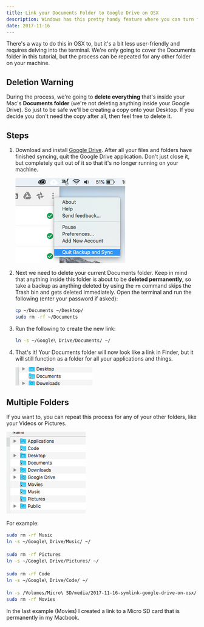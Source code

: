 ```yaml
---
title: Link your Documents Folder to Google Drive on OSX
description: Windows has this pretty handy feature where you can turn folders into links to other directories. For example, instead of your Documents folder existing in C:/Users/Me/Documents you could have it point to C:/Users/Me/Google Drive/Documents. That way you can just interact with your Documents folder like you normally do, but be safe in the knowledge that everything is being backed up.
date: 2017-11-16
---
```


There's a way to do this in OSX to, but it's a bit less user-friendly and requires delving into the terminal. We're only going to cover the Documents folder in this tutorial, but the process can be repeated for any other folder on your machine.

## Deletion Warning

During the process, we're going to **delete everything** that's inside your Mac's **Documents folder** (we're not deleting anything inside your Google Drive). So just to be safe we'll be creating a copy onto your Desktop. If you decide you don't need the copy after all, then feel free to delete it.

## Steps

1. Download and install [Google Drive](https://www.google.com/drive/). After all your files and folders have finished syncing, quit the Google Drive application. Don't just close it, but completely quit out of it so that it's no longer running on your machine.

    ![Quit Google Sync](media/2017-11-16-symlink-google-drive-on-osx/quit-google-sync.png)

2. Next we need to delete your current Documents folder. Keep in mind that anything inside this folder is about to be **deleted permanently**, so take a backup as anything deleted by using the `rm` command skips the Trash bin and gets deleted immediately. Open the terminal and run the following (enter your password if asked):

    ```bash
    cp ~/Documents ~/Desktop/
    sudo rm -rf ~/Documents
    ```

3. Run the following to create the new link:

    ```bash
    ln -s ~/Google\ Drive/Documents/ ~/
    ```

4. That's it! Your Documents folder will now look like a link in Finder, but it will still function as a folder for all your applications and things.

    ![Google Drive Link](media/2017-11-16-symlink-google-drive-on-osx/documents-link.png)

## Multiple Folders

If you want to, you can repeat this process for any of your other folders, like your Videos or Pictures.

![Multiple Links](media/2017-11-16-symlink-google-drive-on-osx/all-folders.png)

For example:

```bash
sudo rm -rf Music
ln -s ~/Google\ Drive/Music/ ~/

sudo rm -rf Pictures
ln -s ~/Google\ Drive/Pictures/ ~/

sudo rm -rf Code
ln -s ~/Google\ Drive/Code/ ~/

ln -s /Volumes/Micro\ SD/media/2017-11-16-symlink-google-drive-on-osx/ ~/
sudo rm -rf Movies
```

In the last example (Movies) I created a link to a Micro SD card that is permanently in my Macbook.
